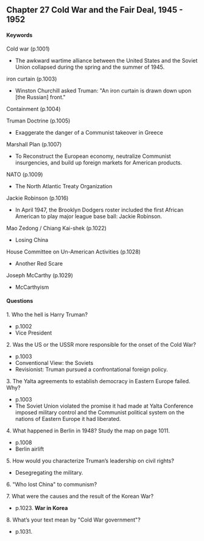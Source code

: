 ## Chapter 27 Cold War and the Fair Deal, 1945 - 1952

#### Keywords
Cold war (p.1001)
+ The awkward wartime alliance between the United States and the Soviet Union collapsed during the spring and the summer of 1945.

iron curtain (p.1003)
+ Winston Churchill asked Truman: "An iron curtain is drawn down upon [the Russian] front."

Containment (p.1004)

Truman Doctrine (p.1005)
+ Exaggerate the danger of a Communist takeover in Greece

Marshall Plan (p.1007)
 + To Reconstruct the European economy, neutralize Communist insurgencies, and build up foreign markets for American products.

NATO (p.1009)
+ The North Atlantic Treaty Organization

Jackie Robinson (p.1016)
+ In April 1947, the Brooklyn Dodgers roster included the first African American to play major league base ball: Jackie Robinson.

Mao Zedong / Chiang Kai-shek (p.1022)
+ Losing China

House Committee on Un-American Activities  (p.1028)
+ Another Red Scare

Joseph McCarthy (p.1029)
+ McCarthyism

#### Questions
1\.	Who the hell is Harry Truman?
+ p.1002
+ Vice President

2\. Was the US or the USSR more responsible for the onset of the Cold War?
+ p.1003
+ Conventional View: the Soviets
+ Revisionist: Truman pursued a confrontational foreign policy.

3\.	The Yalta agreements to establish democracy in Eastern Europe failed. Why?
+ p.1003
+ The Soviet Union violated the promise it had made at Yalta Conference imposed military control and the Communist political system on the nations of Eastern Europe it had liberated.

4\.	What happened in Berlin in 1948? Study the map on page 1011.
+ p.1008
+ Berlin airlift

5\.	How would you characterize Truman’s leadership on civil rights?
+ Desegregating the military.

6\.	"Who lost China" to communism?

7\.	What were the causes and the result of the Korean War?
+ p.1023. **War in Korea**

8\. What’s your text mean by "Cold War government"?
+ p.1031.
